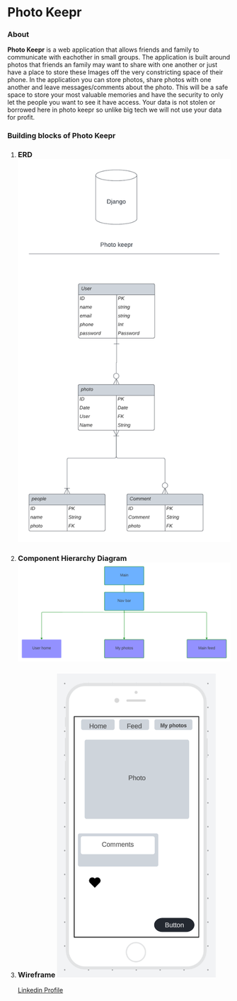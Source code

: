 # Photo Keepr
### About
**Photo Keepr** is a web application that allows friends and family to communicate with eachother in small groups. The application is built around photos that friends an family may want to share with one another or just have a place to store these Images off the very constricting space of their phone. In the application you can store photos, share photos with one another and leave messages/comments about the photo. This will be a safe space to store your most valuable memories and have the security to only let the people you want to see it have access. Your data is not stolen or borrowed here in photo keepr so unlike big tech we will not use your data for profit.
### Building blocks of Photo Keepr
1. ### ERD ![ERD ](./assets/photo_keepr.png)
2. ### Component Hierarchy Diagram ![ERD ](./assets/comp_h.png)
3. ### Wireframe ![ERD ](./assets/layout.PNG)
	[Linkedin Profile](www.linkedin.com/in/sagemaddux)